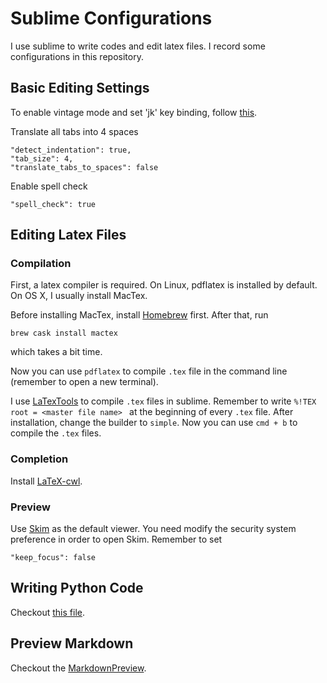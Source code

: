 # Sublime Configurations

I use sublime to write codes and edit latex files. I record some configurations in this repository.

## Basic Editing Settings

To enable vintage mode and set 'jk' key binding, follow [this](https://www.sublimetext.com/docs/3/vintage.html).

Translate all tabs into 4 spaces

```
"detect_indentation": true,
"tab_size": 4,
"translate_tabs_to_spaces": false
```

Enable spell check

```
"spell_check": true
```

## Editing Latex Files

### Compilation

First, a latex compiler is required. On Linux, pdflatex is installed by default. On OS X, I usually install MacTex.

Before installing MacTex, install [Homebrew](https://brew.sh) first. After that, run

```
brew cask install mactex
```

which takes a bit time.

Now you can use `pdflatex` to compile `.tex` file in the command line (remember to open a new terminal).

I use [LaTexTools](https://latextools.readthedocs.io/en/latest/) to compile `.tex` files in sublime. Remember to write `%!TEX root = <master file name> ` at the beginning of every `.tex` file. After installation, change the builder to `simple`. Now you can use `cmd + b` to compile the `.tex` files.

### Completion

Install [LaTeX-cwl](https://packagecontrol.io/packages/LaTeX-cwl).

### Preview

Use [Skim](https://skim-app.sourceforge.io) as the default viewer. You need modify the security system preference in order to open Skim. Remember to set

```
"keep_focus": false
```

## Writing Python Code

Checkout [this file](automl_engineering_guidelines.pdf).


## Preview Markdown

Checkout the [MarkdownPreview](https://packagecontrol.io/packages/MarkdownPreview).
